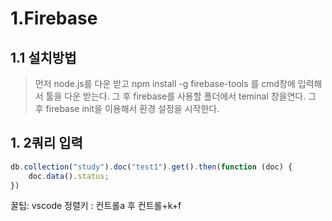 # 1.Firebase



## 1.1 설치방법

> 먼저 node.js를 다운 받고 npm install -g firebase-tools 를 cmd창에 입력해서 툴을 다운 받는다. 그 후 firebase를 사용할 폴더에서 teminal 창을연다. 그 후 firebase init을 이용해서 환경 설정을 시작한다.

## 1. 2쿼리 입력

```javascript
db.collection("study").doc("test1").get().then(function (doc) {
    doc.data().status;
})
```





꿀팁: vscode 정렬키 : 컨트롤a 후 컨트롤+k+f

